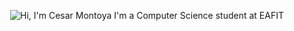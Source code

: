 <p align="center">
  <img src="https://github.com/matyo91/matyo91/raw/main/assets/github.gif" alt="Hi, I'm Cesar Montoya  I'm a Computer Science student at EAFIT">
</p>

<!--
**CesarMontoyag1/CesarMontoyag1** is a ✨ _special_ ✨ repository because its `README.md` (this file) appears on your GitHub profile.

Here are some ideas to get you started:

- 🔭 I’m currently working on ...
- 🌱 I’m currently learning ...
- 👯 I’m looking to collaborate on ...
- 🤔 I’m looking for help with ...
- 💬 Ask me about ...
- 📫 How to reach me: ...
- 😄 Pronouns: ...
- ⚡ Fun fact: ...
-->
